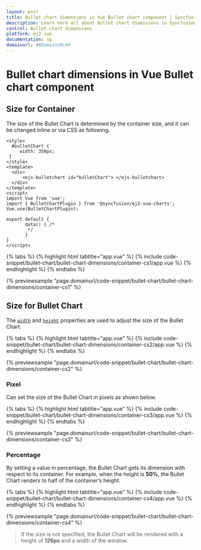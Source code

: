 ```yaml
---
layout: post
title: Bullet chart dimensions in Vue Bullet chart component | Syncfusion
description: Learn here all about Bullet chart dimensions in Syncfusion Vue Bullet chart component of Syncfusion Essential JS 2 and more.
control: Bullet chart dimensions 
platform: ej2-vue
documentation: ug
domainurl: ##DomainURL##
---
```


# Bullet chart dimensions in Vue Bullet chart component

## Size for Container

The size of the Bullet Chart is determined by the container size, and it can be changed inline or via CSS as following.

```
<style>
  #bulletChart {
     width: 350px;
 }
</style>
<template>
  <div>
      <ejs-bulletchart id="bulletChart"> </ejs-bulletchart>
  </div>
</template>
<script>
import Vue from 'vue';
import { BulletChartPlugin } from '@syncfusion/ej2-vue-charts';
Vue.use(BulletChartPlugin);

export default {
       data() { /*
        */
       }
}
</script>
```

{% tabs %}
{% highlight html tabtitle="app.vue" %}
{% include code-snippet/bullet-chart/bullet-chart-dimensions/container-cs1/app.vue %}
{% endhighlight %}
{% endtabs %}
        
{% previewsample "page.domainurl/code-snippet/bullet-chart/bullet-chart-dimensions/container-cs1" %}

## Size for Bullet Chart

The [`width`](https://ej2.syncfusion.com/vue/documentation/api/bullet-chart/#width) and [`height`](https://ej2.syncfusion.com/vue/documentation/api/bullet-chart/#height) properties are used to adjust the size of the Bullet Chart.

{% tabs %}
{% highlight html tabtitle="app.vue" %}
{% include code-snippet/bullet-chart/bullet-chart-dimensions/container-cs2/app.vue %}
{% endhighlight %}
{% endtabs %}
        
{% previewsample "page.domainurl/code-snippet/bullet-chart/bullet-chart-dimensions/container-cs2" %}

### Pixel

Can set the size of the Bullet Chart in pixels as shown below.

{% tabs %}
{% highlight html tabtitle="app.vue" %}
{% include code-snippet/bullet-chart/bullet-chart-dimensions/container-cs3/app.vue %}
{% endhighlight %}
{% endtabs %}
        
{% previewsample "page.domainurl/code-snippet/bullet-chart/bullet-chart-dimensions/container-cs3" %}

### Percentage

By setting a value in percentage, the Bullet Chart gets its dimension with respect to its container. For example, when the height is **50%**, the Bullet Chart renders to half of the container’s height.

{% tabs %}
{% highlight html tabtitle="app.vue" %}
{% include code-snippet/bullet-chart/bullet-chart-dimensions/container-cs4/app.vue %}
{% endhighlight %}
{% endtabs %}
        
{% previewsample "page.domainurl/code-snippet/bullet-chart/bullet-chart-dimensions/container-cs4" %}

>If the size is not specified, the Bullet Chart will be rendered with a height of **126px** and a width of the window.